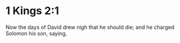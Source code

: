 # 1 Kings 2:1

Now the days of David drew nigh that he should die; and he charged Solomon his son, saying,